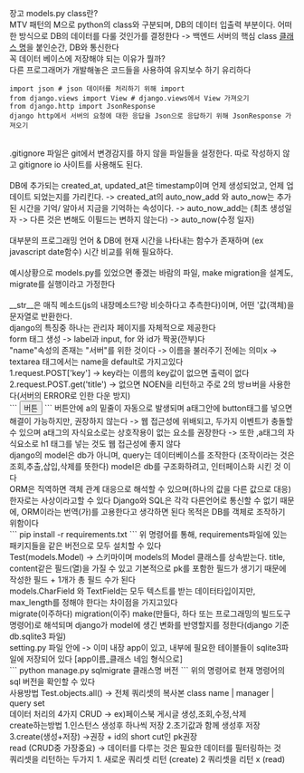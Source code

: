 장고 models.py class란?
<br>
MTV 패턴의 M으로 python의 class와 구분되며, DB의 데이터 입출력 부분이다.
어떠한 방식으로 DB의 데이터를 다룰 것인가를 결정한다 -> 백엔드 서버의 핵심
class [클래스 명](models.Model)을 붙인순간, DB와 통신한다
<br>
꼭 데이터 베이스에 저장해야 되는 이유가 뭘까?
<br>
다른 프로그래머가 개발해놓은 코드들을 사용하여 유지보수 하기 유리하다
<br>

```
import json # json 데이터를 처리하기 위해 import
from django.views import View # django.views에서 View 가져오기
from django.http import JsonResponse
django http에서 서버의 요청에 대한 응답을 Json으로 응답하기 위해 JsonResponse 가져오기
```
<br>
.gitignore 파일은 git에서 변경감지를 하지 않을 파일들을 설정한다. 따로 작성하지 않고 gitignore io 사이트를 사용해도 된다.
<br>
<br>
DB에 추가되는 created_at, updated_at은 timestamp이며 언제 생성되었고, 언제 업데이트 되었는지를 가리킨다.
-> created_at의 auto_now_add 와 auto_now는 추가된 시간을 기억/ 알아서 지금을 기억하는 속성이다.
-> auto_now_add는 (최초 생성일자 -> 다른 것은 변해도 이필드는 변하지 않는다)
-> auto_now(수정 일자)
<br>
<br>
대부분의 프로그래밍 언어 & DB에 현재 시간을 나타내는 함수가 존재하며 (ex javascript date함수) 시간 비교를 위해 필요하다.
<br>
<br>
예시상황으로 models.py를 있었으면 좋겠는 바람의 파일, make migration을 설계도, migrate를 실행이라고 가정한다
<br>
<br>
__str__은 매직 메소드(js의 내장메소드?랑 비슷하다고 추측한다)이며, 어떤 '값(객체)을 문자열로 반환한다.
<br>
django의 특징중 하나는 관리자 페이지를 자체적으로 제공한다
<br>
form 태그 생성 -> label과 input, for 와 id가 짝꿍(깐부)다
<br>
"name"속성의 존재는 "서버"를 위한 것이다 -> 이름을 불러주기 전에는 의미x
-> textarea 태그에서는 name을 default로 가지고있다
<br>
1.request.POST['key'] -> key라는 이름의 key값이 없으면 출력이 없다
2.request.POST.get('title') -> 없으면 NOEN을 리턴하고 주로 2의 방ㅂ버을 사용한다(서버의 ERROR로 인한 다운 방지)
<br>
```
    <button>
        <a>버튼</a>
    </button>
```
버튼안에 a의 밑줄이 자동으로 발생되며 a태그안에 button태그를 넣으면 해결이 가능하지만, 권장하지 않는다
-> 웹 접근성에 위배되고, 두가지 이벤트가 충돌할 수 있으며 a태그의 자식요소로는 상호작용이 없는 요소를 권장한다
-> 또한 ,a태그의 자식요소로 h1 태그를 넣는 것도 웹 접근성에 좋지 않다
<br>
django의 model은 db가 아니며, query는 데이터베이스를 조작한다 (조작이라는 것은 조회,추출,삽입,삭제를 뜻한다)
model은 db를 구조화하려고, 인터페이스화 시킨 것 이다
<br>
ORM은 직역하면 객체 관계 대응으로 해석할 수 있으며(하나의 값을 다른 값으로 대응) 한자로는 사상이라고할 수 있다
Django와 SQL은 각각 다른언어로 통신할 수 없기 때문에, ORM이라는 번역(가)를 고용한다고 생각하면 된다
목적은 DB를 객체로 조작하기 위함이다
<br>
```
pip install -r requirements.txt
```
위 명령어를 통해, requirements파일에 있는 패키지들을 같은 버전으로 모두 설치할 수 있다
<br>
Test(models.Model) -> 스키마이며 models의 Model 클래스를 상속받는다.
title, content같은 필드(열)을 가질 수 있고 기본적으로 pk를 포함한 필드가 생기기 때문에
작성한 필드 + 1개가 총 필드 수가 된다
<br>
models.CharField 와 TextField는 모두 텍스트를 받는 데이터타입이지만, max_length를 정해야 한다는 차이점을 가지고있다
<br>
migrate(이주하다) migration(이주) make(만들다, 하다 또는 프로그래밍의 빌드도구 명령어)로 해석되며
django가 model에 생긴 변화를 반영할지를 정한다(django 기준 db.sqlite3 파일)
<br>
setting.py 파일 안에 -> 이미 내장 app이 있고, 내부에 필요한 테이블들이 sqlite3파일에 저장되어 있다
[app이름_클래스 네임 형식으로]
<br>
```
python manage.py sqlmigrate 클래스명 버전
```
위의 명령어로 현재 명령어의 sql 버전을 확인할 수 있다
<br>
사용방법
Test.objects.all() -> 전체 쿼리셋의 복사본
class name | manager | query set
<br>
데이터 처리의 4가지 CRUD -> ex)페이스북 게시글 생성,조회,수정,삭제
<br>
create하는방법
1.인스턴스 생성후 하나씩 저장
2.초기값과 함께 생성후 저장
3.create(생성+저장) ->권장 + id의 short cut인 pk권장
<br>
read (CRUD중 가장중요) -> 데이터를 다루는 것은 필요한 데이터를 필터링하는 것
<br>
쿼리셋을 리턴하는 두가지
1. 새로운 쿼리셋 리턴 (create)
2  쿼리셋을 리턴 x (read)
<br>
